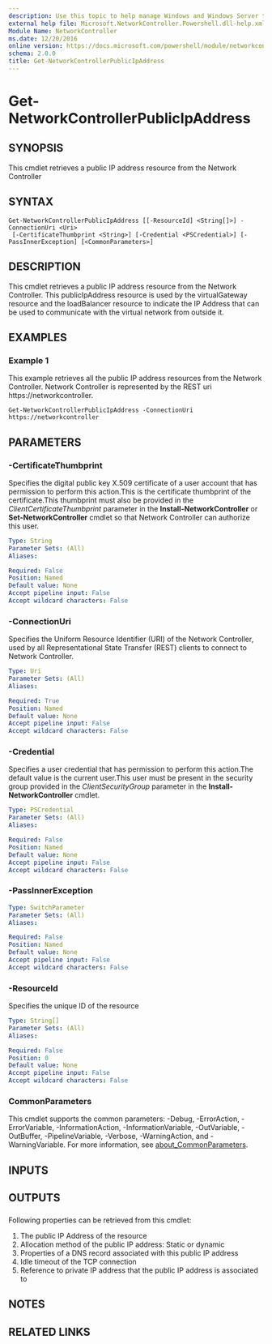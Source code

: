 ```yaml
---
description: Use this topic to help manage Windows and Windows Server technologies with Windows PowerShell.
external help file: Microsoft.NetworkController.Powershell.dll-help.xml
Module Name: NetworkController
ms.date: 12/20/2016
online version: https://docs.microsoft.com/powershell/module/networkcontroller/get-networkcontrollerpublicipaddress?view=windowsserver2016-ps&wt.mc_id=ps-gethelp
schema: 2.0.0
title: Get-NetworkControllerPublicIpAddress
---
```


# Get-NetworkControllerPublicIpAddress

## SYNOPSIS
This cmdlet retrieves a public IP address resource from the Network Controller

## SYNTAX

```
Get-NetworkControllerPublicIpAddress [[-ResourceId] <String[]>] -ConnectionUri <Uri>
 [-CertificateThumbprint <String>] [-Credential <PSCredential>] [-PassInnerException] [<CommonParameters>]
```

## DESCRIPTION
This cmdlet retrieves a public IP address resource from the Network Controller. This publicIpAddress resource is used by the virtualGateway resource and the loadBalancer resource to indicate the IP Address that can be used to communicate with the virtual network from outside it.

## EXAMPLES

### Example 1

This example retrieves all the public IP address resources from the Network Controller. Network Controller is represented by the REST uri https://networkcontroller.
```
Get-NetworkControllerPublicIpAddress -ConnectionUri https://networkcontroller
```
## PARAMETERS

### -CertificateThumbprint
Specifies the digital public key X.509 certificate of a user account that has permission to perform this action.This is the certificate thumbprint of the certificate.This thumbprint must also be provided in the *ClientCertificateThumbprint* parameter in the **Install-NetworkController** or **Set-NetworkController** cmdlet so that Network Controller can authorize this user.

```yaml
Type: String
Parameter Sets: (All)
Aliases: 

Required: False
Position: Named
Default value: None
Accept pipeline input: False
Accept wildcard characters: False
```

### -ConnectionUri
Specifies the Uniform Resource Identifier (URI) of the Network Controller, used by all Representational State Transfer (REST) clients to connect to Network Controller.

```yaml
Type: Uri
Parameter Sets: (All)
Aliases: 

Required: True
Position: Named
Default value: None
Accept pipeline input: False
Accept wildcard characters: False
```

### -Credential
Specifies a user credential that has permission to perform this action.The default value is the current user.This user must be present in the security group provided in the *ClientSecurityGroup* parameter in the **Install-NetworkController** cmdlet.

```yaml
Type: PSCredential
Parameter Sets: (All)
Aliases: 

Required: False
Position: Named
Default value: None
Accept pipeline input: False
Accept wildcard characters: False
```

### -PassInnerException
```yaml
Type: SwitchParameter
Parameter Sets: (All)
Aliases: 

Required: False
Position: Named
Default value: None
Accept pipeline input: False
Accept wildcard characters: False
```

### -ResourceId
Specifies the unique ID of the resource

```yaml
Type: String[]
Parameter Sets: (All)
Aliases: 

Required: False
Position: 0
Default value: None
Accept pipeline input: False
Accept wildcard characters: False
```

### CommonParameters
This cmdlet supports the common parameters: -Debug, -ErrorAction, -ErrorVariable, -InformationAction, -InformationVariable, -OutVariable, -OutBuffer, -PipelineVariable, -Verbose, -WarningAction, and -WarningVariable. For more information, see [about_CommonParameters](https://go.microsoft.com/fwlink/?LinkID=113216).

## INPUTS

## OUTPUTS

### 

Following properties can be retrieved from this cmdlet:
1. The public IP Address of the resource
2. Allocation method of the public IP address: Static or dynamic
3. Properties of a DNS record associated with this public IP address
4. Idle timeout of the TCP connection
5. Reference to private IP address that the public IP address is associated to

## NOTES

## RELATED LINKS


